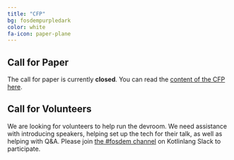 ```yaml
---
title: "CFP"
bg: fosdempurpledark
color: white
fa-icon: paper-plane
---
```


## Call for Paper

The call for paper is currently **closed**. You can read the [content of the CFP here](https://github.com/Kotlin-FOSDEM/cfp).

## Call for Volunteers

We are looking for volunteers to help run the devroom. We need assistance with introducing speakers, helping set up the tech for their talk, as well as helping with Q&A. Please join [the #fosdem channel](https://kotlinlang.slack.com/messages/fosdem) on Kotlinlang Slack to participate.
